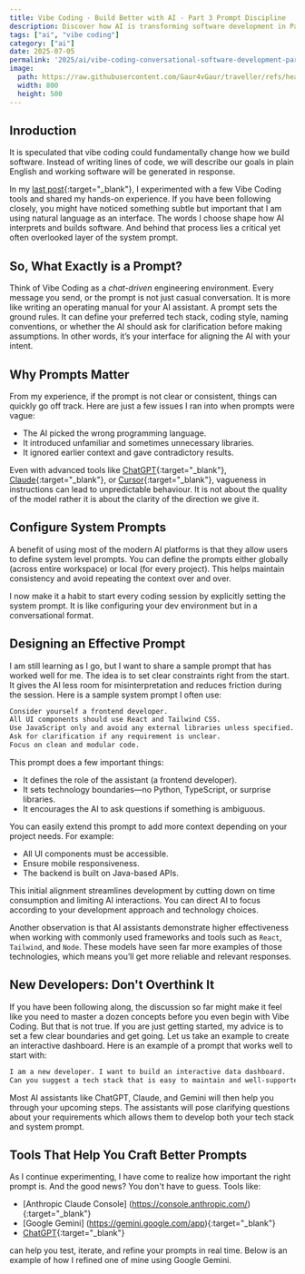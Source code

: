 ```yaml
---
title: Vibe Coding - Build Better with AI - Part 3 Prompt Discipline
description: Discover how AI is transforming software development in Part 3 of my 'Vibe Coding' series. Explore conversational coding, real-time code generation in practice, and the future of developer productivity.
tags: ["ai", "vibe coding"]
category: ["ai"]
date: 2025-07-05
permalink: '2025/ai/vibe-coding-conversational-software-development-part3/'
image:
  path: https://raw.githubusercontent.com/Gaur4vGaur/traveller/refs/heads/master/images/ai/2025-06-21-ai_vibe-coding-conversational-software-development-part2/cover-image-compressed.png
  width: 800
  height: 500
---
```


## Inroduction
It is speculated that vibe coding could fundamentally change how we build software. Instead of writing lines of code, we will describe our goals in plain English and working software will be generated in response.

In my [last post](https://www.gaurgaurav.com/2025/ai/vibe-coding-conversational-software-development-part2/){:target="_blank"}, I experimented with a few Vibe Coding tools and shared my hands-on experience. If you have been following closely, you might have noticed something subtle but important that I am using natural language as an interface. The words I choose shape how AI interprets and builds software. And behind that process lies a critical yet often overlooked layer of the system prompt.

## So, What Exactly is a Prompt?
Think of Vibe Coding as a _chat-driven_ engineering environment. Every message you send, or the prompt is not just casual conversation. It is more like writing an operating manual for your AI assistant.
A prompt sets the ground rules. It can define your preferred tech stack, coding style, naming conventions, or whether the AI should ask for clarification before making assumptions. In other words, it’s your interface for aligning the AI with your intent.

## Why Prompts Matter
From my experience, if the prompt is not clear or consistent, things can quickly go off track. Here are just a few issues I ran into when prompts were vague:
- The AI picked the wrong programming language.
- It introduced unfamiliar and sometimes unnecessary libraries.
- It ignored earlier context and gave contradictory results.

Even with advanced tools like [ChatGPT](https://chatgpt.com/){:target="_blank"}, [Claude](https://claude.ai/){:target="_blank"}, or [Cursor](https://cursor.com/en){:target="_blank"}, vagueness in instructions can lead to unpredictable behaviour. It is not about the quality of the model rather it is about the clarity of the direction we give it.

## Configure System Prompts
A benefit of using most of the modern AI platforms is that they allow users to define system level prompts. You can define the prompts either globally (across entire workspace) or local (for every project). This helps maintain consistency and avoid repeating the context over and over.

I now make it a habit to start every coding session by explicitly setting the system prompt. It is like configuring your dev environment but in a conversational format.


## Designing an Effective Prompt
I am still learning as I go, but I want to share a sample prompt that has worked well for me. The idea is to set clear constraints right from the start. It gives the AI less room for misinterpretation and reduces friction during the session.
Here is a sample system prompt I often use:

```md
Consider yourself a frontend developer.
All UI components should use React and Tailwind CSS.
Use JavaScript only and avoid any external libraries unless specified.
Ask for clarification if any requirement is unclear.
Focus on clean and modular code.
```
This prompt does a few important things:
- It defines the role of the assistant (a frontend developer).
- It sets technology boundaries—no Python, TypeScript, or surprise libraries.
- It encourages the AI to ask questions if something is ambiguous.

You can easily extend this prompt to add more context depending on your project needs. For example:
- All UI components must be accessible.
- Ensure mobile responsiveness.
- The backend is built on Java-based APIs.

This initial alignment streamlines development by cutting down on time consumption and limiting AI interactions. You can direct AI to focus according to your development approach and technology choices.

Another observation is that AI assistants demonstrate higher effectiveness when working with commonly used frameworks and tools such as `React`, `Tailwind`, and `Node`. These models have seen far more examples of those technologies, which means you’ll get more reliable and relevant responses.

## New Developers: Don't Overthink It
If you have been following along, the discussion so far might make it feel like you need to master a dozen concepts before you even begin with Vibe Coding. But that is not true.
If you are just getting started, my advice is to set a few clear boundaries and get going. Let us take an example to create an interactive dashboard. Here is an example of a prompt that works well to start with:

```md
I am a new developer. I want to build an interactive data dashboard.
Can you suggest a tech stack that is easy to maintain and well-supported?
```
Most AI assistants like ChatGPT, Claude, and Gemini will then help you through your upcoming steps. The assistants will pose clarifying questions about your requirements which allows them to develop both your tech stack and system prompt.

## Tools That Help You Craft Better Prompts
As I continue experimenting, I have come to realize how important the right prompt is. And the good news? You don't have to guess. Tools like:

- [Anthropic Claude Console] (https://console.anthropic.com/){:target="_blank"}
- [Google Gemini] (https://gemini.google.com/app){:target="_blank"}
- [ChatGPT](https://chatgpt.com/){:target="_blank"}

can help you test, iterate, and refine your prompts in real time. Below is an example of how I refined one of mine using Google Gemini.
